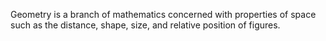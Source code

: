 Geometry is a branch of mathematics concerned with properties of space such as the distance, shape, size, and relative position of figures.
